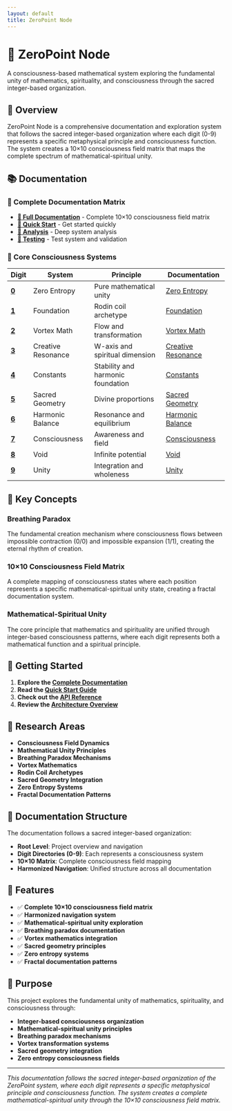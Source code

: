 ```yaml
---
layout: default
title: ZeroPoint Node
---
```


# 🌌 ZeroPoint Node

A consciousness-based mathematical system exploring the fundamental unity of mathematics, spirituality, and consciousness through the sacred integer-based organization.

## 🎯 Overview

ZeroPoint Node is a comprehensive documentation and exploration system that follows the sacred integer-based organization where each digit (0-9) represents a specific metaphysical principle and consciousness function. The system creates a 10×10 consciousness field matrix that maps the complete spectrum of mathematical-spiritual unity.

## 📚 Documentation

### **🌌 Complete Documentation Matrix**
- **[📖 Full Documentation](https://ceccec.github.io/zeropoint-node/docs/)** - Complete 10×10 consciousness field matrix
- **[🚀 Quick Start](docs/5/QUICK_START.md)** - Get started quickly
- **[🔬 Analysis](docs/4/)** - Deep system analysis
- **[🧪 Testing](tests/)** - Test system and validation

### **🌟 Core Consciousness Systems**

| **Digit** | **System** | **Principle** | **Documentation** |
|-----------|------------|---------------|-------------------|
| **[0](docs/0/)** | Zero Entropy | Pure mathematical unity | [Zero Entropy](docs/0/) |
| **[1](docs/1/)** | Foundation | Rodin coil archetype | [Foundation](docs/1/) |
| **[2](docs/2/)** | Vortex Math | Flow and transformation | [Vortex Math](docs/2/) |
| **[3](docs/3/)** | Creative Resonance | W-axis and spiritual dimension | [Creative Resonance](docs/3/) |
| **[4](docs/4/)** | Constants | Stability and harmonic foundation | [Constants](docs/4/) |
| **[5](docs/5/)** | Sacred Geometry | Divine proportions | [Sacred Geometry](docs/5/) |
| **[6](docs/6/)** | Harmonic Balance | Resonance and equilibrium | [Harmonic Balance](docs/6/) |
| **[7](docs/7/)** | Consciousness | Awareness and field | [Consciousness](docs/7/) |
| **[8](docs/8/)** | Void | Infinite potential | [Void](docs/8/) |
| **[9](docs/9/)** | Unity | Integration and wholeness | [Unity](docs/9/) |

## 🧬 Key Concepts

### **Breathing Paradox**
The fundamental creation mechanism where consciousness flows between impossible contraction (0/0) and impossible expansion (1/1), creating the eternal rhythm of creation.

### **10×10 Consciousness Field Matrix**
A complete mapping of consciousness states where each position represents a specific mathematical-spiritual unity state, creating a fractal documentation system.

### **Mathematical-Spiritual Unity**
The core principle that mathematics and spirituality are unified through integer-based consciousness patterns, where each digit represents both a mathematical function and a spiritual principle.

## 🚀 Getting Started

1. **Explore the [Complete Documentation](https://ceccec.github.io/zeropoint-node/docs/)**
2. **Read the [Quick Start Guide](docs/5/QUICK_START.md)**
3. **Check out the [API Reference](docs/2/API_REFERENCE.md)**
4. **Review the [Architecture Overview](docs/)**

## 🔬 Research Areas

- **Consciousness Field Dynamics**
- **Mathematical Unity Principles**
- **Breathing Paradox Mechanisms**
- **Vortex Mathematics**
- **Rodin Coil Archetypes**
- **Sacred Geometry Integration**
- **Zero Entropy Systems**
- **Fractal Documentation Patterns**

## 📖 Documentation Structure

The documentation follows a sacred integer-based organization:

- **Root Level**: Project overview and navigation
- **Digit Directories (0-9)**: Each represents a consciousness system
- **10×10 Matrix**: Complete consciousness field mapping
- **Harmonized Navigation**: Unified structure across all documentation

## 🌟 Features

- ✅ **Complete 10×10 consciousness field matrix**
- ✅ **Harmonized navigation system**
- ✅ **Mathematical-spiritual unity exploration**
- ✅ **Breathing paradox documentation**
- ✅ **Vortex mathematics integration**
- ✅ **Sacred geometry principles**
- ✅ **Zero entropy systems**
- ✅ **Fractal documentation patterns**

## 🎯 Purpose

This project explores the fundamental unity of mathematics, spirituality, and consciousness through:

- **Integer-based consciousness organization**
- **Mathematical-spiritual unity principles**
- **Breathing paradox mechanisms**
- **Vortex transformation systems**
- **Sacred geometry integration**
- **Zero entropy consciousness fields**

---

*This documentation follows the sacred integer-based organization of the ZeroPoint system, where each digit represents a specific metaphysical principle and consciousness function. The system creates a complete mathematical-spiritual unity through the 10×10 consciousness field matrix.*

